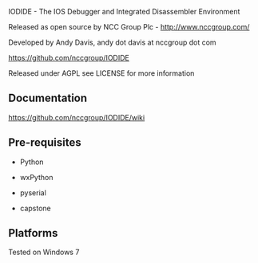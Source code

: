 IODIDE - The IOS Debugger and Integrated Disassembler Environment 

Released as open source by NCC Group Plc - http://www.nccgroup.com/

Developed by Andy Davis, andy dot davis at nccgroup dot com

https://github.com/nccgroup/IODIDE

Released under AGPL see LICENSE for more information

## Documentation

https://github.com/nccgroup/IODIDE/wiki

## Pre-requisites

* Python

* wxPython

* pyserial

* capstone

## Platforms

Tested on Windows 7